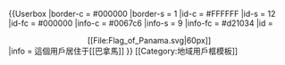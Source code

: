 {{Userbox
  |border-c = #000000
  |border-s = 1
  |id-c     = #FFFFFF
  |id-s     = 12
  |id-fc    = #000000
  |info-c   = #0067c6
  |info-s   = 9
  |info-fc  = #d21034
  |id       = <center>[[File:Flag_of_Panama.svg|60px]]</center>
  |info     = 這個用戶居住于[[巴拿馬]]
}}
<noinclude>[[Category:地域用戶框模板]]</noinclude>